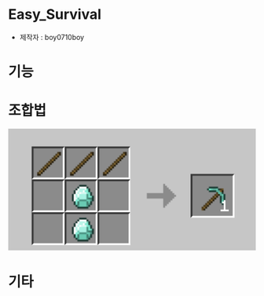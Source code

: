 # Easy_Survival
- 제작자 : boy0710boy  

# 기능

# 조합법

![diamond_pickexe.png](./img/diamond_pickexe.png)

# 기타
